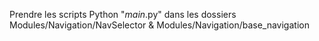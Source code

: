 Prendre les scripts Python "*main*.py" dans les dossiers Modules/Navigation/NavSelector & Modules/Navigation/base_navigation
